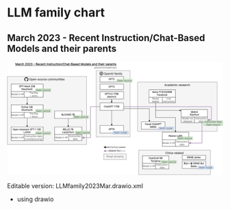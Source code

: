 # LLM family chart

## March 2023 - Recent Instruction/Chat-Based Models and their parents

![alt text](LLMfamily2023Mar.drawio.png)

Editable version: LLMfamily2023Mar.drawio.xml

- using drawio
